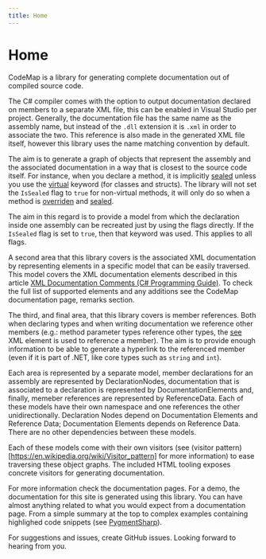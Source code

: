 ```yaml
---
title: Home
---
```


Home
====

CodeMap is a library for generating complete documentation out of compiled source code.

The C# compiler comes with the option to output documentation declared on members to a separate XML file, this can be enabled in Visual Studio
per project. Generally, the documentation file has the same name as the assembly name, but instead of the `.dll` extension it is `.xml` in order
to associate the two. This reference is also made in the generated XML file itself, however this library uses the name matching convention by default.

The aim is to generate a graph of objects that represent the assembly and the associated documentation in a way that is closest to the
source code itself. For instance, when you declare a method, it is implicitly [sealed](https://learn.microsoft.com/dotnet/csharp/language-reference/keywords/sealed)
unless you use the [virtual](https://learn.microsoft.com/dotnet/csharp/language-reference/keywords/virtual) keyword (for classes and structs).
The library will not set the `IsSealed` flag to `true` for non-virtual methods, it will only do so when a method is
[overriden](https://learn.microsoft.com/dotnet/csharp/language-reference/keywords/override) and [sealed](https://learn.microsoft.com/dotnet/csharp/language-reference/keywords/sealed).

The aim in this regard is to provide a model from which the declaration inside one assembly can be recreated just by using the flags directly.
If the `IsSealed` flag is set to `true`, then that keyword was used. This applies to all flags.

A second area that this library covers is the associated XML documentation by representing elements in a specific model that can be easily traversed.
This model covers the XML documentation elements described in this article [XML Documentation Comments (C# Programming Guide)](https://learn.microsoft.com/dotnet/csharp/programming-guide/xmldoc/xml-documentation-comments).
To check the full list of supported elements and any additions see the CodeMap documentation page, remarks section.

The third, and final area, that this library covers is member references. Both when declaring types and when writing documentation we reference
other members (e.g.: method parameter types reference other types, the [see](https://learn.microsoft.com/dotnet/csharp/programming-guide/xmldoc/see)
XML element is used to reference a member). The aim is to provide enough information to be able to generate a hyperlink to the referenced member
(even if it is part of .NET, like core types such as `string` and `int`).

Each area is represented by a separate model, member declarations for an assembly are represented by DeclarationNodes, documentation that is
associated to a declaration is represented by DocumentationElements and, finally, memeber references are represented by ReferenceData.
Each of these models have their own namespace and one references the other unidirectionally. Declaration Nodes depend on Documentation Elements and
Reference Data; Documentation Elements depends on Reference Data. There are no other dependencies between these models.

Each of these models come with their own visitors (see (visitor pattern)[https://en.wikipedia.org/wiki/Visitor_pattern] for more information)
to ease traversing these object graphs. The included HTML tooling exposes concrete visitors for generating documentation.

For more information check the documentation pages. For a demo, the documentation for this site is generated using this library. You can
have almost anything related to what you would expect from a documentation page. From a simple summary at the top to complex examples containing
highlighed code snippets (see [PygmentSharp](https://github.com/akatakritos/PygmentSharp")).


For suggestions and issues, create GitHub issues. Looking forward to hearing from you.